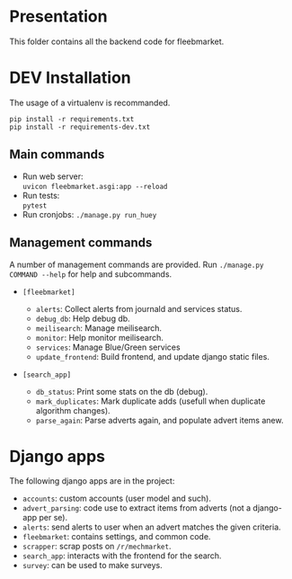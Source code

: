 # Presentation

This folder contains all the backend code for fleebmarket. 

# DEV Installation

The usage of a virtualenv is recommanded.
```
pip install -r requirements.txt
pip install -r requirements-dev.txt
```

## Main commands

- Run web server:  
  `uvicon fleebmarket.asgi:app --reload`
- Run tests:  
  `pytest`
- Run cronjobs:
  `./manage.py run_huey`

## Management commands

A number of management commands are provided. Run `./manage.py COMMAND --help` for help and subcommands.

- `[fleebmarket]`
  - `alerts`: Collect alerts from journald and services status.
  - `debug_db`: Help debug db.
  - `meilisearch`: Manage meilisearch.
  - `monitor`: Help monitor meilisearch.
  - `services`: Manage Blue/Green services
  - `update_frontend`: Build frontend, and update django static files.

- `[search_app]`
  - `db_status`: Print some stats on the db (debug).
  - `mark_duplicates`: Mark duplicate adds (usefull when duplicate algorithm changes).
  - `parse_again`: Parse adverts again, and populate advert items anew.
   

# Django apps

The following django apps are in the project:
- `accounts`: custom accounts (user model and such).
- `advert_parsing`: code use to extract items from adverts (not a django-app per se).
- `alerts`: send alerts to user when an advert matches the given criteria.
- `fleebmarket`: contains settings, and common code.
- `scrapper`: scrap posts on `/r/mechmarket`.
- `search_app`: interacts with the frontend for the search.
- `survey`: can be used to make surveys.

